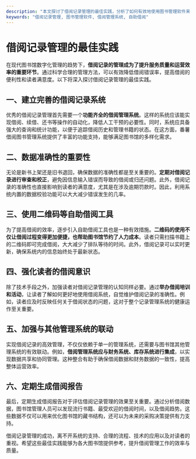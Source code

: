```yaml
---
description: "本文探讨了借阅记录管理的最佳实践，分析了如何有效地使用图书管理软件来提升借阅效率和记录准确性。"
keywords: "借阅记录管理, 图书管理软件, 借阅管理系统, 自助借阅"
---
```

# 借阅记录管理的最佳实践

在现代图书馆数字化管理的趋势下，**借阅记录的管理成为了提升服务质量和运营效率的重要环节**。通过科学合理的管理方法，可以有效降低借阅错误率，提高借阅的便利性和读者满意度。以下将深入探讨借阅记录管理的最佳实践。

## 一、建立完善的借阅记录系统

优秀的借阅记录管理首先需要一个**功能齐全的借阅管理系统**。这样的系统应该能实现借阅、续借、还书等操作的自动化，降低人工干预的必要性。同时，系统应具备强大的查询和统计功能，以便于追踪借阅历史和管理书籍的状态。在这方面，番薯借阅图书管理系统提供了丰富的功能支持，能够满足图书馆的多样化需求。

## 二、数据准确性的重要性

无论是新书上架还是旧书退回，确保数据的准确性都是至关重要的。**定期对借阅记录进行审查和校正**，避免因信息输入错误而导致的借阅或归还问题。此外，借阅记录的准确性也直接影响到读者的满意度，尤其是在涉及逾期罚款时。因此，利用系统内置的数据校验功能可以大大减少错误发生的几率。

## 三、使用二维码等自助借阅工具

为了提高借阅的效率，逐步引入自助借阅工具也是一种有效措施。**二维码的使用不仅让借阅过程变得更加便捷，也帮助图书馆节约了人力成本**。读者只需扫描书籍上的二维码即可完成借阅，大大减少了排队等待的时间。此外，借阅记录可以实时更新，确保系统内的信息始终处于最新状态。

## 四、强化读者的借阅意识

除了技术手段之外，加强读者对借阅记录管理的认知同样必要。通过**举办借阅培训和活动**，让读者了解如何更好地使用借阅系统，自觉维护借阅记录的准确性。例如，读者应及时反映任何关于借阅状态的问题，这对于整个记录管理系统的健康运作至关重要。

## 五、加强与其他管理系统的联动

实现借阅记录的高效管理，不仅仅依赖于单一的管理系统，还需要与图书馆其他管理系统的有效联动。例如，**借阅管理系统应与财务系统、库存系统进行集成**，以实现数据共享和协同管理。这种整合有助于确保借阅数据和财务数据的一致性，提高整体运营效率。

## 六、定期生成借阅报告

最后，定期生成借阅报告对于评估借阅记录管理的效果至关重要。通过分析借阅数据，图书馆管理人员可以发现流行书籍、最受欢迎的借阅时间，以及借阅趋势。这些数据不仅可以用来优化图书馆的藏书结构，还可以为未来的采购决策提供有力支持。

借阅记录管理的成功，离不开系统的支持、合理的流程、技术的应用以及对读者的重视。希望这些最佳实践能够为各大图书馆提供参考，提升借阅管理工作的效率与质量。
